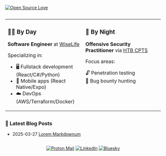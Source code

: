 [![Open Source Love](https://badges.frapsoft.com/os/v1/open-source.svg?v=102)](https://opensource.org/)

##

<div align=center>
<table>
  <tr>
    <td width="50%" valign="top">
      <div align=left>
        <h3>🧑‍💻 By Day</h3>
        <p><strong>Software Engineer</strong> at <a href="https://www.linkedin.com/company/wiselife-oficial">WiseLife</a></p>
        <p>Specializing in:</p>
        <ul>
          <li>🖥️ Fullstack development (React/C#/Python)</li>
          <li>📱 Mobile apps (React Native/Expo)</li>
          <li>☁️ DevOps (AWS/Terraform/Docker)</li>
        </ul>
      </div>
    </td>
    <td width="50%" valign="top">
    <div align=left>
        <h3>🥷 By Night</h3>
        <p><strong>Offensive Security Practitioner</strong> via <a href="https://academy.hackthebox.com/">HTB CPTS</a></p>
        <p>Focus areas:</p>
        <ul style="list-style: none; padding-left: 0; margin-left: 0;">
          <li>🔓 Penetration testing</li>
          <li>🎯 Bug bounty hunting</li>
        </ul>
      </div>
    </td>
  </tr>
</table>
</div>

##

### 📝 Latest Blog Posts

<!--START_SECTION:blog-posts-->
-   2025-03-27 [Lorem Markdownum](http://lafayettegabe.me/post/lorem_markdownum/)
<!--END_SECTION:blog-posts-->

##

<div align=center>
  
[![Proton Mail](https://img.shields.io/badge/ProtonMail-8B89CC?style=flat&logo=protonmail&logoColor=white)](mailto:gabriel.lafayette@proton.me)
[![LinkedIn](https://img.shields.io/badge/LinkedIn-0A66C2?style=flat&logo=linkedin&logoColor=white)](https://www.linkedin.com/in/soaresgabe/)
[![Bluesky](https://img.shields.io/badge/Bluesky-0450F2?style=flat&logo=bluesky&logoColor=white)](https://gabe.bookstans.com)

</div>
